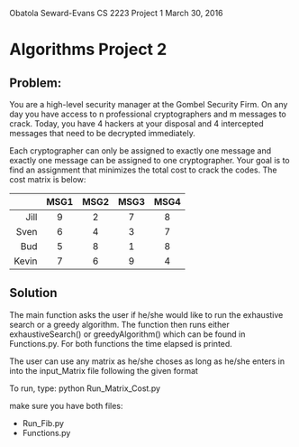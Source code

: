 Obatola Seward-Evans
CS 2223 Project 1
March 30, 2016

# Algorithms Project 2

## Problem: 
You are a high-level security manager at the Gombel Security Firm. On any day you have access to n professional cryptographers and m messages to crack. Today, you have 4 hackers at your disposal and 4 intercepted messages that need to be decrypted immediately.

Each cryptographer can only be assigned to exactly one message and exactly one message can be assigned to one cryptographer. Your goal is to find an assignment that minimizes the total cost to crack the codes. The cost matrix is below:

|       | MSG1 | MSG2 | MSG3 | MSG4 |
|------:|:----:|:----:|:----:|:----:|
| Jill  | 9    | 2    | 7    |   8  |
| Sven  | 6    | 4    | 3    |   7  |
| Bud   | 5    | 8    | 1    |   8  |
| Kevin | 7    | 6    | 9    |   4  |


## Solution
The main function asks the user if he/she would like to run the exhaustive search or a greedy algorithm. The function then runs either exhaustiveSearch() or greedyAlgorithm() which can be found in Functions.py. For both functions the time elapsed is printed.

The user can use any matrix as he/she choses as long as he/she enters in into the input_Matrix file following the given format

To run, type:
	python Run_Matrix_Cost.py

make sure you have both files:
- Run_Fib.py
- Functions.py